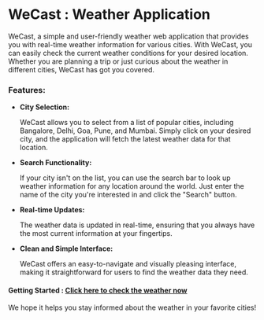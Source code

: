 <h1> WeCast : Weather Application </h1>

<p>
WeCast, a simple and user-friendly weather web application that provides you with real-time weather information for various cities. With WeCast, you can easily check the current weather conditions for your desired location. Whether you are planning a trip or just curious about the weather in different cities, WeCast has got you covered.
</p>

<h3> Features: </h3>

<ul>
  <li> <b>City Selection:</b> <p>WeCast allows you to select from a list of popular cities, including Bangalore, Delhi, Goa, Pune, and Mumbai. Simply click on your desired city, and the application will fetch the latest weather data for that location.</p></li>
  <li><b>Search Functionality:</b> <p>If your city isn't on the list, you can use the search bar to look up weather information for any location around the world. Just enter the name of the city you're interested in and click the "Search" button.</p></li>
  <li><b>Real-time Updates:</b> <p>The weather data is updated in real-time, ensuring that you always have the most current information at your fingertips.</p></li>
  <li><b>Clean and Simple Interface:</b> <p>WeCast offers an easy-to-navigate and visually pleasing interface, making it straightforward for users to find the weather data they need.</p></li>
</ul>

<h4> Getting Started : <a href="https://rvp6696.github.io/weatherapp/" title="WeCast" target="_new"> Click here to check the weather now </a> </h4>

<p>We hope it helps you stay informed about the weather in your favorite cities!</p>
